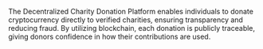 The Decentralized Charity Donation Platform enables individuals to donate cryptocurrency directly to verified charities, ensuring transparency and reducing fraud. By utilizing blockchain, each donation is publicly traceable, giving donors confidence in how their contributions are used.
